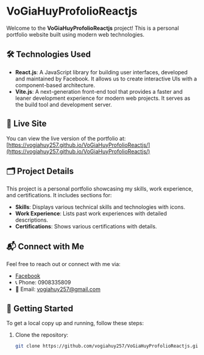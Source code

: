 # VoGiaHuyProfolioReactjs

Welcome to the **VoGiaHuyProfolioReactjs** project! This is a personal portfolio website built using modern web technologies.

## 🛠 Technologies Used

- **React.js**: A JavaScript library for building user interfaces, developed and maintained by Facebook. It allows us to create interactive UIs with a component-based architecture.
- **Vite.js**: A next-generation front-end tool that provides a faster and leaner development experience for modern web projects. It serves as the build tool and development server.

## 📍 Live Site

You can view the live version of the portfolio at:  
[https://vogiahuy257.github.io/VoGiaHuyProfolioReactjs/](https://vogiahuy257.github.io/VoGiaHuyProfolioReactjs/)

## 🗂 Project Details

This project is a personal portfolio showcasing my skills, work experience, and certifications. It includes sections for:

- **Skills**: Displays various technical skills and technologies with icons.
- **Work Experience**: Lists past work experiences with detailed descriptions.
- **Certifications**: Shows various certifications with details.

## 📬 Connect with Me

Feel free to reach out or connect with me via:

- [Facebook](https://www.facebook.com/profile.php?id=100023020324055)
- 📞 Phone: 0908335809
- 📧 Email: vogiahuy257@gmail.com

## 🚀 Getting Started

To get a local copy up and running, follow these steps:

1. Clone the repository:
   ```bash
   git clone https://github.com/vogiahuy257/VoGiaHuyProfolioReactjs.git

